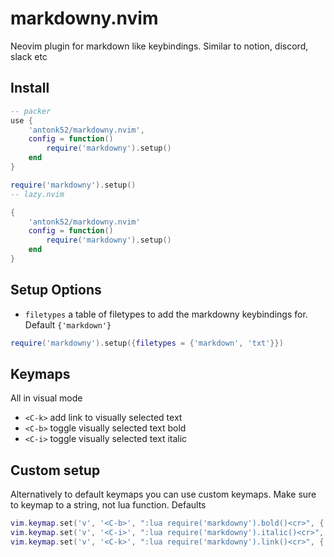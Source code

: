# markdowny.nvim

Neovim plugin for markdown like keybindings. Similar to notion, discord, slack etc

## Install

```lua
-- packer
use {
    'antonk52/markdowny.nvim',
    config = function()
        require('markdowny').setup()
    end
}

require('markdowny').setup()
-- lazy.nvim

{
    'antonk52/markdowny.nvim'
    config = function()
        require('markdowny').setup()
    end
}
```

## Setup Options

- `filetypes` a table of filetypes to add the markdowny keybindings for. Default `{'markdown'}`

```lua
require('markdowny').setup({filetypes = {'markdown', 'txt'}})
```

## Keymaps

All in visual mode

- `<C-k>` add link to visually selected text
- `<C-b>` toggle visually selected text bold
- `<C-i>` toggle visually selected text italic

## Custom setup

Alternatively to default keymaps you can use custom keymaps. Make sure to keymap to a string, not lua function. Defaults

```lua
vim.keymap.set('v', '<C-b>', ":lua require('markdowny').bold()<cr>", { buffer = 0 })
vim.keymap.set('v', '<C-i>', ":lua require('markdowny').italic()<cr>", { buffer = 0 })
vim.keymap.set('v', '<C-k>', ":lua require('markdowny').link()<cr>", { buffer = 0 })
```

